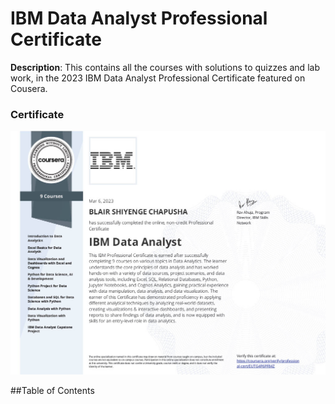 # IBM Data Analyst Professional Certificate
**Description**: This contains all the courses with solutions to quizzes and lab work, in the 2023 IBM Data Analyst Professional Certificate featured on Cousera.

### Certificate
![certificate image](images/cousera-certificate-ibmdapc-2023.jpg)

##Table of Contents
